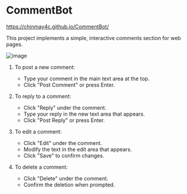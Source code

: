 # CommentBot

https://chinmay4c.github.io/CommentBot/

This project implements a simple, interactive comments section for web pages.

![image](https://github.com/user-attachments/assets/3832fb68-712d-4e1b-9095-b93b2fbb287b)


1. To post a new comment:
   - Type your comment in the main text area at the top.
   - Click "Post Comment" or press Enter.

2. To reply to a comment:
   - Click "Reply" under the comment.
   - Type your reply in the new text area that appears.
   - Click "Post Reply" or press Enter.

3. To edit a comment:
   - Click "Edit" under the comment.
   - Modify the text in the edit area that appears.
   - Click "Save" to confirm changes.

4. To delete a comment:
   - Click "Delete" under the comment.
   - Confirm the deletion when prompted.
